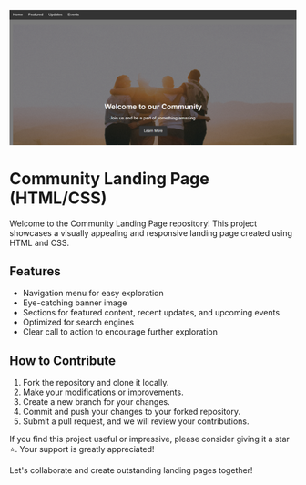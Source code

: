 ![Demo Image](/d2.png)
# Community Landing Page (HTML/CSS)

Welcome to the Community Landing Page repository! This project showcases a visually appealing and responsive landing page created using HTML and CSS. 

## Features

- Navigation menu for easy exploration
- Eye-catching banner image
- Sections for featured content, recent updates, and upcoming events
- Optimized for search engines
- Clear call to action to encourage further exploration

## How to Contribute

1. Fork the repository and clone it locally.
2. Make your modifications or improvements.
3. Create a new branch for your changes.
4. Commit and push your changes to your forked repository.
5. Submit a pull request, and we will review your contributions.

If you find this project useful or impressive, please consider giving it a star ⭐. Your support is greatly appreciated!

Let's collaborate and create outstanding landing pages together!
